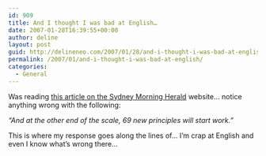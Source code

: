 ```yaml
---
id: 909
title: And I thought I was bad at English…
date: 2007-01-28T16:39:55+00:00
author: deline
layout: post
guid: http://delineneo.com/2007/01/28/and-i-thought-i-was-bad-at-english/
permalink: /2007/01/and-i-thought-i-was-bad-at-english/
categories:
  - General
---
```

Was reading [this article on the Sydney Morning Herald](http://www.smh.com.au/news/national/time-to-go-back-to-school/2007/01/28/1169919200841.html) website&#8230; notice anything wrong with the following:

_&#8220;And at the other end of the scale, 69 new principles will start work.&#8221;_

This is where my response goes along the lines of&#8230; I&#8217;m crap at English and even I know what&#8217;s wrong there&#8230;
